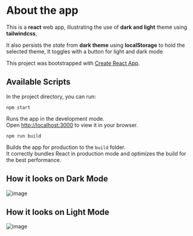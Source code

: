 # About the app

This is a **react** web app, illustrating the use of **dark and light** theme using **tailwindcss**,

It also persists the *state* from **dark theme** using **localStorage** to hold the selected theme,
It toggles with a button for light and dark mode

This project was bootstrapped with [Create React App](https://github.com/facebook/create-react-app).

## Available Scripts

In the project directory, you can run:

`npm start`

Runs the app in the development mode.\
Open [http://localhost:3000](http://localhost:3000) to view it in your browser.

 `npm run build`

Builds the app for production to the `build` folder.\
It correctly bundles React in production mode and optimizes the build for the best performance.

## How it looks on Dark Mode
![image](https://github.com/davido242/tailwindcss-light-dark-mode/assets/64144845/af49a63d-46a6-4c60-85f7-649d2a833dd5)

## How it looks on Light Mode
![image](https://github.com/davido242/tailwindcss-light-dark-mode/assets/64144845/93596d42-5321-48e9-b9f4-ae3db4e18af1)


